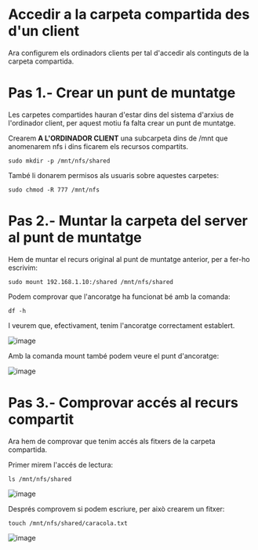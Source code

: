 # Accedir a la carpeta compartida des d'un client

Ara configurem els ordinadors clients per tal d'accedir als continguts de la carpeta compartida.

# Pas 1.- Crear un punt de muntatge

Les carpetes compartides hauran d'estar dins del sistema d'arxius de l'ordinador client, per aquest motiu fa falta crear un punt de muntatge.

Crearem **A L'ORDINADOR CLIENT** una subcarpeta dins de /mnt que anomenarem nfs i dins ficarem els recursos compartits.

```
sudo mkdir -p /mnt/nfs/shared
```

També li donarem permisos als usuaris sobre aquestes carpetes:

```
sudo chmod -R 777 /mnt/nfs
```

# Pas 2.- Muntar la carpeta del server al punt de muntatge

Hem de muntar el recurs original al punt de muntatge anterior, per a fer-ho escrivim:

```
sudo mount 192.168.1.10:/shared /mnt/nfs/shared
```

Podem comprovar que l'ancoratge ha funcionat bé amb la comanda:

```
df -h
```

I veurem que, efectivament, tenim l'ancoratge correctament establert.

![image](https://github.com/XaSaFa/MP04/assets/110727546/bf9bcba2-6a7f-41fe-be8a-338ef4d9d387)

Amb la comanda mount també podem veure el punt d'ancoratge:

![image](https://github.com/XaSaFa/MP04/assets/110727546/49ff01f2-60c4-4b5e-89bc-8f6b65bf02d3)

# Pas 3.- Comprovar accés al recurs compartit

Ara hem de comprovar que tenim accés als fitxers de la carpeta compartida.

Primer mirem l'accés de lectura:

```
ls /mnt/nfs/shared
```

![image](https://github.com/XaSaFa/MP04/assets/110727546/faeb938b-eb70-4344-a660-35d2d857f42c)


Després comprovem si podem escriure, per això crearem un fitxer:

```
touch /mnt/nfs/shared/caracola.txt
```

![image](https://github.com/XaSaFa/MP04/assets/110727546/3606dc0e-67a8-474f-adcd-07237d80b31e)
